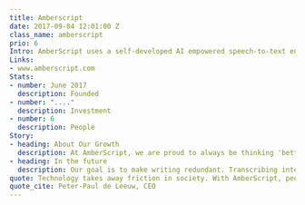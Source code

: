 ```yaml
---
title: Amberscript
date: 2017-09-04 12:01:00 Z
class_name: amberscript
prio: 6
Intro: AmberScript uses a self-developed AI empowered speech-to-text engine that transcribes 4 times faster than manual methods. It has a higher accuracy than any other in the market and allows the user to search through their audio files with ease. It also comes with an online text-editor for to make sure texts are 100% accurate.
Links:
- www.amberscript.com
Stats:
- number: June 2017
  description: Founded
- number: "...."
  description: Investment
- number: 6
  description: People
Story:
- heading: About Our Growth
  description: At AmberScript, we are proud to always be thinking 'better and bigger'. We are extremely product focused, knowing that success is ultimately dependent on the quality of the product. Our current customers (e.g. journalists, scientists, students, lawyers, doctors) use AmberScript to save time, costs and headache caused by manually transcribing audio. AmberScript is growing fast due to our strong uptake in the Netherlands and our recent push abroad.
- heading: In the future
  description: Our goal is to make writing redundant. Transcribing interviews and audio files is a first stronghold in the speech-to-text market, after which we aim to constantly improve our engine and expand our services. In the future, you will not need to take notes ever again!
quote: Technology takes away friction in society. With AmberScript, people avoid taking interview notes or spending hours transcribing and can focus on what is truly important to them
quote_cite: Peter-Paul de Leeuw, CEO
---
```

